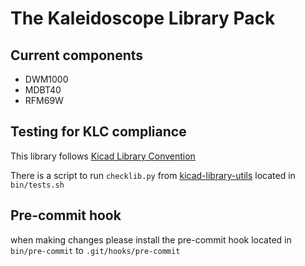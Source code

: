 # The Kaleidoscope Library Pack

## Current components
* DWM1000
* MDBT40
* RFM69W

## Testing for KLC compliance
This library follows [Kicad Library Convention](https://github.com/KiCad/kicad-library/wiki/Kicad-Library-Convention)

There is a script to run `checklib.py` from [kicad-library-utils](https://github.com/bmv437/kicad-library-utils) located in `bin/tests.sh`

## Pre-commit hook
when making changes please install the pre-commit hook located in
`bin/pre-commit` to `.git/hooks/pre-commit`
